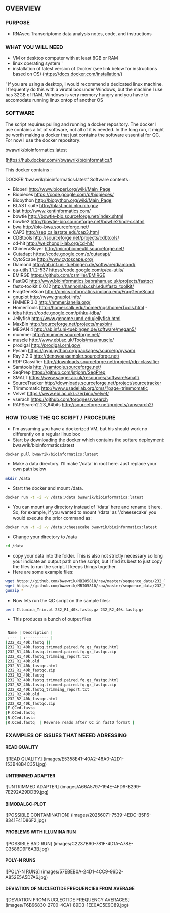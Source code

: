 ## OVERVIEW

### PURPOSE

- RNAseq Transcriptome data analysis notes, code, and instructions

### WHAT YOU WILL NEED

- VM or desktop computer with at least 8GB or RAM
- linux operating system '
- installation of latest version of Docker (see link below for instructions based on OS)
  (https://docs.docker.com/installation/)


' If you are using a desktop, I would recommend a dedicated linux machine. I frequently do this with a virutal box under Windows, but the machine I use has 32GB of RAM. Windows is very memory hungry and you have to accomodate running linux ontop of another OS

### SOFTWARE

The script requires pulling and running a docker repository. The docker I use contains a lot of software, not all of it is needed. In the long run, it might be worth making a docker that just contains the software essential for QC. For now I use the docker repository:

bwawrik/bioinformatics:latest

(https://hub.docker.com/r/bwawrik/bioinformatics/)

This docker contains :

DOCKER ‘bwawrik/bioinformatics:latest’ Software contents:

- Bioperl http://www.bioperl.org/wiki/Main_Page
- Biopieces https://code.google.com/p/biopieces/
- Biopython http://biopython.org/wiki/Main_Page    	
- BLAST suite http://blast.ncbi.nlm.nih.gov	
- blat  http://www.kentinformatics.com/
- bowtie  http://bowtie-bio.sourceforge.net/index.shtml	
- bowtie2 http://bowtie-bio.sourceforge.net/bowtie2/index.shtml
- bwa http://bio-bwa.sourceforge.net/
- CAP3  http://seq.cs.iastate.edu/cap3.html
- CDBtools  http://sourceforge.net/projects/cdbtools/	
- cd-hit  http://weizhongli-lab.org/cd-hit/	
- ChimeraSlayer http://microbiomeutil.sourceforge.net/	
- Cutadapt  https://code.google.com/p/cutadapt/
- CytoScape http://www.cytoscape.org/	
- Diamond http://ab.inf.uni-tuebingen.de/software/diamond/
- ea-utils.1.1.2-537  https://code.google.com/p/ea-utils/		
- EMIRGE  https://github.com/csmiller/EMIRGE
- FastQC  http://www.bioinformatics.babraham.ac.uk/projects/fastqc/
- fastx-toolkit 0.0.12  http://hannonlab.cshl.edu/fastx_toolkit/		
- FragGeneScan  http://omics.informatics.indiana.edu/FragGeneScan/	
- gnuplot http://www.gnuplot.info/	
- HMMER 3.0 http://hmmer.janelia.org/	
- HomerTools  http://homer.salk.edu/homer/ngs/homerTools.html	- 
- idba  https://code.google.com/p/hku-idba/
- Jellyfish http://www.genome.umd.edu/jellyfish.html	
- MaxBin  http://sourceforge.net/projects/maxbin/
- MEGAN 4 http://ab.inf.uni-tuebingen.de/software/megan5/	
- mummer  http://mummer.sourceforge.net/	
- muscle  http://www.ebi.ac.uk/Tools/msa/muscle/	
- prodigal  http://prodigal.ornl.gov/
- Pysam https://pypi.python.org/packages/source/p/pysam/	
- Ray 2.2.0	  http://denovoassembler.sourceforge.net/
- RDP Classifier  http://downloads.sourceforge.net/project/rdp-classifier	
- Samtools  http://samtools.sourceforge.net/
- SeqPrep https://github.com/jstjohn/SeqPrep	
- SMALT https://www.sanger.ac.uk/resources/software/smalt/	
- SourceTracker http://downloads.sourceforge.net/project/sourcetracker	
- Trimmomatic http://www.usadellab.org/cms/?page=trimmomatic	
- Velvet  https://www.ebi.ac.uk/~zerbino/velvet/	
- vserach https://github.com/torognes/vsearch
- RAPSearch2.23_64bits  http://sourceforge.net/projects/rapsearch2/

### HOW TO USE THE QC SCRIPT / PROCEDURE
 
- I'm assuming you have a dockerized VM, but his should work no differently on a regular linux box
- Start by downloading the docker which contains the softare deployment: bwawrik/bioinformatics:latest

```sh 
docker pull bwawrik/bioinformatics:latest
```
- Make a data directory. I'll make '/data' in root here. Just replace your own path below

```sh 
mkdir /data
```

- Start the docker and mount /data. 

```sh 
docker run -t -i -v /data:/data bwawrik/bioinformatics:latest
```

- You can mount any directory instead of '/data' here and rename it here. So, for example, if you wanted to mount '/data' as '/cheesecake' you would execute the prior command as:

```sh 
docker run -t -i -v /data:/cheesecake bwawrik/bioinformatics:latest
```

- Change your directory to /data

```sh 
cd /data
```

 - copy your data into the folder.  This is also not strictly necessary so long your indicate an output path on the script, but I find its best to just copy the files to run the script. It keeps things together.  
 - Here are some example files:

```sh
wget https://github.com/bwawrik/MBIO5810/raw/master/sequence_data/232_R1_40k.fastq.gz
wget https://github.com/bwawrik/MBIO5810/raw/master/sequence_data/232_R2_40k.fastq.gz
gunzip *
```

- Now lets run the QC script on the sample files:

```sh
perl Illumina_Trim.pl 232_R1_40k.fastq.gz 232_R2_40k.fastq.gz 
```

- This produces a bunch of output files

```sh 

 Name | Description |
 :--- | :---------- |
|232_R1_40k.fastq ||
|232_R1_40k.fastq.trimmed.paired.fq.gz_fastqc.html
|232_R1_40k.fastq.trimmed.paired.fq.gz_fastqc.zip
|232_R1_40k.fastq_trimming_report.txt
|232_R1_40k.old
|232_R1_40k_fastqc.html
|232_R1_40k_fastqc.zip
|232_R2_40k.fastq
|232_R2_40k.fastq.trimmed.paired.fq.gz_fastqc.html
|232_R2_40k.fastq.trimmed.paired.fq.gz_fastqc.zip
|232_R2_40k.fastq_trimming_report.txt
|232_R2_40k.old
|232_R2_40k_fastqc.html
|232_R2_40k_fastqc.zip
|F.QCed.fasta
|F.QCed.fastq
|R.QCed.fasta
|R.QCed.fastq  | Reverse reads after QC in fastQ format |
```






### EXAMPLES OF ISSUES THAT NEEED ADRESSING

#### READ QUALITY

![READ QUALITY] (images/E5358E41-40A2-48A0-A2D1-153B48B4C351.jpg)

#### UNTRIMMED ADAPTER

![UNTRIMMED ADAPTER] (images/A66A5797-194E-4FD9-B299-7E292A29DDB9.jpg)

#### BIMODALGC-PLOT

![POSSIBLE CONTAMINATION] (images/20256071-7539-4EDC-B5F6-8341F41D86F2.jpg)

#### PROBLEMS WITH ILLUMINA RUN

![POSSIBLE BAD RUN] (images/C2237B90-781F-4D1A-A78E-C3586D9F6A3B.jpg)

#### POLY-N RUNS

![POLY-N RUNS] (images/57EBEB0A-24D1-4CC9-96D2-A852E5A5D7A6.jpg)

#### DEVIATION OF NUCLEOTIDE FREQUENCIES FROM AVERAGE

![DEVIATION FROM NUCLEOTIDE FREQUENCY AVERAGES] (images/F6B96830-2700-4CA1-89D3-1EE0AC5E9C89.jpg)


